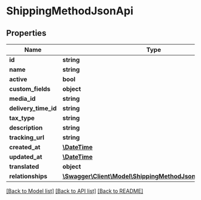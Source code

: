 # ShippingMethodJsonApi

## Properties
Name | Type | Description | Notes
------------ | ------------- | ------------- | -------------
**id** | **string** |  | [optional] 
**name** | **string** |  | 
**active** | **bool** |  | [optional] 
**custom_fields** | **object** |  | [optional] 
**media_id** | **string** |  | [optional] 
**delivery_time_id** | **string** |  | 
**tax_type** | **string** |  | 
**description** | **string** |  | [optional] 
**tracking_url** | **string** |  | [optional] 
**created_at** | [**\DateTime**](\DateTime.md) |  | 
**updated_at** | [**\DateTime**](\DateTime.md) |  | [optional] 
**translated** | **object** |  | [optional] 
**relationships** | [**\Swagger\Client\Model\ShippingMethodJsonApiRelationships**](ShippingMethodJsonApiRelationships.md) |  | [optional] 

[[Back to Model list]](../../README.md#documentation-for-models) [[Back to API list]](../../README.md#documentation-for-api-endpoints) [[Back to README]](../../README.md)

